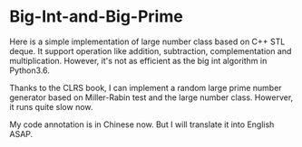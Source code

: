 # Big-Int-and-Big-Prime
Here is a simple implementation of large number class based on C++ STL deque. It support operation like addition, subtraction, complementation and multiplication. However, it's not as efficient as the big int algorithm in Python3.6. 

Thanks to the CLRS book, I can implement a random large prime number generator based on Miller-Rabin test and the large number class. Howerver, it runs quite slow now.

My code annotation is in Chinese now. But I will translate it into English ASAP.
